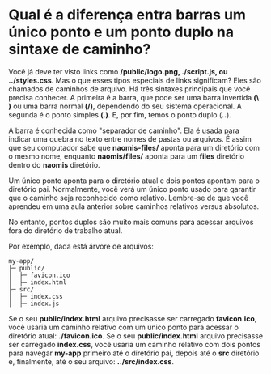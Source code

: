 # Qual é a diferença entra barras um único ponto e um ponto duplo na sintaxe de caminho?

Você já deve ter visto links como **/public/logo.png, ./script.js, ou ../styles.css**. Mas o que esses tipos especiais de links significam? Eles são chamados de caminhos de arquivo. Há três sintaxes principais que você precisa conhecer. A primeira é a barra, que pode ser uma barra invertida **(\ )** ou uma barra normal **(/)**, dependendo do seu sistema operacional. A segunda é o ponto simples **(.)**. E, por fim, temos o ponto duplo (**..**).


A barra é conhecida como "separador de caminho". Ela é usada para indicar uma quebra no texto entre nomes de pastas ou arquivos. É assim que seu computador sabe que **naomis-files/** aponta para um diretório com o mesmo nome, enquanto **naomis/files/** aponta para um **files** diretório dentro do **naomis** diretório.

Um único ponto aponta para o diretório atual e dois pontos apontam para o diretório pai. Normalmente, você verá um único ponto usado para garantir que o caminho seja reconhecido como relativo. Lembre-se de que você aprendeu em uma aula anterior sobre caminhos relativos versus absolutos.

No entanto, pontos duplos são muito mais comuns para acessar arquivos fora do diretório de trabalho atual.

Por exemplo, dada está árvore de arquivos:

```
my-app/
├─ public/
│  ├─ favicon.ico
│  ├─ index.html
├─ src/
│  ├─ index.css
│  ├─ index.js
```

Se o seu **public/index.html** arquivo precisasse ser carregado **favicon.ico**, você usaria um caminho relativo com um único ponto para acessar o diretório atual: **./favicon.ico**. Se o seu **public/index.html** arquivo precisasse ser carregado **index.css**, você usaria um caminho relativo com dois pontos para navegar **my-app** primeiro até o diretório pai, depois até o **src** diretório e, finalmente, até o seu arquivo: **../src/index.css**.